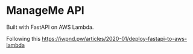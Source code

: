 # ManageMe API

Built with FastAPI on AWS Lambda.

Following this https://iwpnd.pw/articles/2020-01/deploy-fastapi-to-aws-lambda
